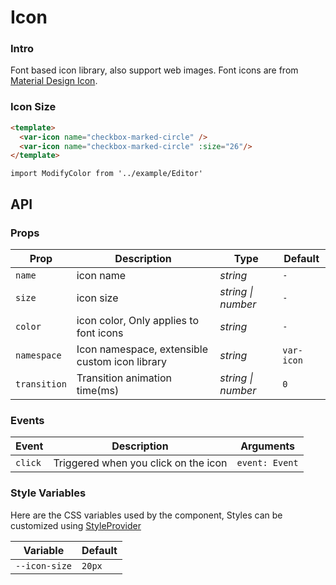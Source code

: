 # Icon

### Intro

Font based icon library, also support web images.
Font icons are from [Material Design Icon](https://materialdesignicons.com/).

### Icon Size

```html
<template>
  <var-icon name="checkbox-marked-circle" />
  <var-icon name="checkbox-marked-circle" :size="26"/>
</template>
```


```vue
import ModifyColor from '../example/Editor'
```

## API

### Props

| Prop         | Description                                    | Type               | Default    |
| ------------ | ---------------------------------------------- | ------------------ | ---------- |
| `name`       | icon name                                      | _string_           | `-`        |
| `size`       | icon size                                      | _string \| number_ | `-`        |
| `color`      | icon color, Only applies to font icons         | _string_           | `-`        |
| `namespace`  | Icon namespace, extensible custom icon library | _string_           | `var-icon` |
| `transition` | Transition animation time(ms)                  | _string \| number_ | `0`        |

### Events

| Event   | Description                          | Arguments      |
| ------- | ------------------------------------ | -------------- |
| `click` | Triggered when you click on the icon | `event: Event` |

### Style Variables

Here are the CSS variables used by the component, Styles can be customized using [StyleProvider](#/en-US/style-provider)

| Variable      | Default |
| ------------- | ------- |
| `--icon-size` | `20px`  |
